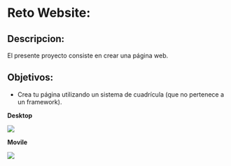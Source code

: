 # Reto Website:

## Descripcion:

El presente proyecto consiste en crear una página web.

## Objetivos:

* Crea tu página utilizando un sistema de cuadrícula (que no pertenece a un framework).

**Desktop**

![](https://raw.githubusercontent.com/Laboratoria/curricula-js/085543c5f0477cffcd3619ad3ffc3c03106caefc/04-social-network/00-rwd/06-code-challenges/desktop.png)

**Movile**

![](https://raw.githubusercontent.com/Laboratoria/curricula-js/085543c5f0477cffcd3619ad3ffc3c03106caefc/04-social-network/00-rwd/06-code-challenges/responsive.png)
